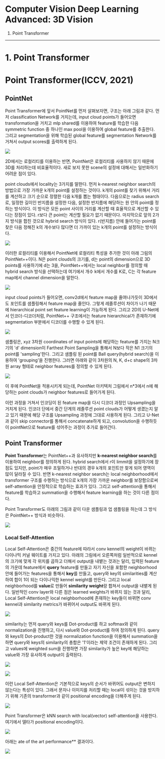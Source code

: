 # Computer Vision Deep Learning Advanced: 3D Vision

1. Point Transformer


---
# 1. Point Transformer
# Point Transformer(ICCV, 2021)

## PointNet

Point Transformer에 앞서 PointNet를 먼저 살펴보자면, 구조는 아래 그림과 같다.
먼저 classification Network를 거치는데, input cloud points가 들어오면 transformation을 거치고 mlp shared를 이용하여 feature를 학습한 다음 symmetric function 중 하나인 max pool을 이용하여 global feature를 추출한다. 
그리고 segmentation을 위해 학습된 global feature를 segmentation Network를 거쳐서 output scores를 출력하게 된다.

![](https://velog.velcdn.com/images/seonydg/post/ec5d1d95-90bb-4ff9-94f7-d75f83636de3/image.png)

2D에서는 로컬리티를 이용하는 반면, PointNet은 로컬리티를 사용하지 않기 때문에 3D를 처리하는데 비효율적이다. 새로 보지 못한 scene의 설정에 대해서는 일반화하기 어려운 점이 있다.

point clouds에서 locality는 3가지를 말한다. 
먼저 k-nearest neighbor search의 방법으로 가장 가까운 k개의 point를 설정하는 것이다. k개의 point를 찾기 위해서 거리를 계산하고 크기 순으로 정렬한 다음 k개를 뽑는 형태이다.
다음으로는 radius search로, 일정한 길이인 반지름을 설정한 다음, 설정한 반지름에 해당하는 원 안의 point를 정하는 방식이다. 이 방식은 모든 point 사이의 거리를 계산할 때 효율적으로 계산할 수 있다는 장점이 있다. r보다 큰 point는 계산할 필요가 없기 때문이다.
마지막으로 앞의 2가지 방식을 합친 것으로 hybrid search 방식이 있다. r(반지름) 안에 들어가는 point를 찾은 다음 정해진 k의 개수보다 많다면 더 가까이 있는 k개의 point를 설정하는 방식이다.

![](https://velog.velcdn.com/images/seonydg/post/1614e284-7f9b-46f0-95b4-847f1050167d/image.png)

이러한 로컬리티를 이용해서 PointNet에 로컬리티 특성을 추가한 것이 아래 그림의 PointNet++이다.
N은 point clouds의 크기를, d는 point의 dimension으로 3D points를 사용하기에 d는 3을, PointNet++에서는 local neighbor를 정의할 때 hybrid search 방식을 선택하는데 여기에서 개수 k에서 개수를 K로, C는 각 feature map에서 channel dimension을 말한다.

![](https://velog.velcdn.com/images/seonydg/post/494ba1d1-2863-4d36-a9c3-6e5e876b67b7/image.png)

input cloud points가 들어오면, conv2d에서 feature map을 줄여나가듯이 3D에서도 포인트를 샘플링해서 feature map을 줄인다. 그렇게 레졸루션이 차이가 나기 때문에 hierarchical point set feature learning이 가능하게 된다. 그리고 2D의  U-Net에서 인코더-디코더처럼, PointNet++ 구조에서는 feature hierarchical가 존재하기에 segmentation 부분에서 디코더를 수행할 수 있게 된다.

![](https://velog.velcdn.com/images/seonydg/post/94a7230a-6111-43fa-9089-4c2f7a22cabe/image.png)

샘플링은, xyz 3차원 coordinates of input points에 해당하는 feature를 가지는 N크기의 'd' dimension이 Farthest Point Sampling을 통해서 N보다 작은 N1 크기의 point를 'sampling'한다.
그리고 샘플링 된 point를 Ball query(hybrid search)을 이용하여 'grouping'을 진행한다.
그러면 아래와 같이 3차원의 N, K, d+c shape의 3차원 array 형테로 neighbor features를 정의할 수 있게 된다.

![](https://velog.velcdn.com/images/seonydg/post/dd748ea3-ad58-4325-9950-e6ce63a24aad/image.png)

이 후에 PointNet을 적용시키게 되는데, PointNet 아키텍처 그림에서 n*3에서 n에 해당하는 point clouds가 neighbor features로 들어가게 된다.

이런 과정을 거쳐서 인코딩이 된 feature map을 다시 디코더 과정인 Upsampling을 거치게 된다.
인코더 단에서 중간 단계의 레졸루션 point clouds가 어떻게 생겼는지 알고 있기 때문에 해당 구조를 Upsampling 과정에 그대로 사용하게 된다. 그리고 U-Net과 같이 skip connector를 통해서 concatenate하게 되고, convolution을 수행하듯이 pointNet으로 feature를 섞어주는 과정이 추가로 들어간다.



## Point Transformer
**Point Transformer**는 PointNet++과 유사하지만 **k-nearest neighbor search**를 이용하여 neighbor를 정의하게 된다. hybrid search에서 r이 limmit을 설정하기에 장점도 있지만, point가 매우 조밀하거나 반대의 경우 k개의 포인트만 찾게 되어 영역이 많이 달라질 수 있다. 반면 k-nearest neighbor search는 local neighborhood에서 transformer 구조를 수행하는 방식으로 k개의 가장 가까운 neighbor를 보장함으로써 self-attention을 안정적으로 학습하는 효과가 있다.
그리고 self-attention을 통해서 feature를 학습하고 summation을 수행해서 feature learning을 하는 것이 다른 점이다.

Point Transformer도 아래의 그림과 같이 다운 샘플링과 업 샘플링을 하는데 그 방식은 PointNet++ 방식과 비슷하다.

![](https://velog.velcdn.com/images/seonydg/post/a81c22a1-adce-4ed6-a0e4-c56f41f9063d/image.png)


### Local Self-Attention

Local Self-Attention은 중간의 feature에 따라서 conv kennel의 weight이 바뀌는 다이나믹 커널 웨이트를 가지고 있다.
아래의 그림에서 오른쪽처럼 일반적으로 kennel의 크기에 맞게 각 위치를 곱하고 더해서 output을 내뱉는 것과는 달리, 입력된 feature의 가운데 feature에서 **query** feature를 만들고 자기 자신을 포함한 neighborhood 안에 들어가는 features을 통해서 **key**를 만들고, query와 key의 similarities를 계산하여 합이 1이 되는 다이나믹한 kennel weight를 만든다. 그리고 local neighborhood를 **value**로 만들어 **similarity weight**랑 합쳐서 output을 내뱉게 된다.
일반적인 conv layer와 다른 점은 learned weights가 바뀌지 않는 것과 달리, Local Self-Attention은 local neighborhood에 존재하는 key들이 바뀌면 conv kennel과 similarity metrics가 바뀌어서 output도 바뀌게 된다. 

![](https://velog.velcdn.com/images/seonydg/post/237d3078-e21c-46f1-a24d-e7e803aa7ef3/image.png)

similarity는 먼저 query와 keys를 Dot-product를 하고 softmax와 같이 normalization을 진행하고, 다시 value와 Dot-product를 하여 정의하게 된다. query와 keys의 Dot-product한 것을 normalization function을 이용해서 summation을 하면 query와 keys의 similarity의 총합은 '1'이라는 제약 조건이 존재하게 된다. 그리고 values에 weighted sum을 진행하면 가장 similarity가 높은 key에 해당하는 value와 가장 유사하게 output이 출력된다.

![](https://velog.velcdn.com/images/seonydg/post/787829e3-5945-4db3-a27d-17ccaa506946/image.png)

![](https://velog.velcdn.com/images/seonydg/post/3858f5b1-68a1-4ce7-9662-ae16d7e44a9a/image.png)

이런 Local Self-Attention은 기본적으로 keys의 순서가 바뀌어도 output은 변하지 않는다는 특성이 있다. 그래서 문자나 이미지를 처리할 때는 local이 섞이는 것을 방지하기 위해 기존의 transformer과 같이 positional encoding을 더해주게 된다.

![](https://velog.velcdn.com/images/seonydg/post/a0f31d64-ec4e-4c66-9771-1172ae46489b/image.png)

Point Transformer은 kNN search with local(vector) self-attention을 사용한다. 여기에서 델타가 positional encoding이다.

![](https://velog.velcdn.com/images/seonydg/post/acbed9b9-9311-42c9-bb5c-50eade4839a6/image.png)

아래는 ate of the art performance** 결과이다.

![](https://velog.velcdn.com/images/seonydg/post/c0a4068d-458f-4fc2-a1fa-b9cf7b996ea0/image.png)
